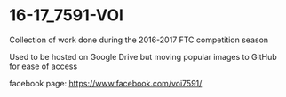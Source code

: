 # 16-17_7591-VOI
Collection of work done during the 2016-2017 FTC competition season

Used to be hosted on Google Drive but moving popular images to GitHub for ease of access

facebook page: https://www.facebook.com/voi7591/
